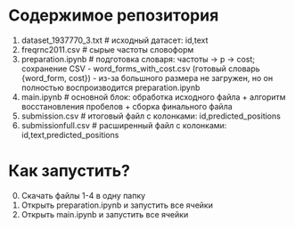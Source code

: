 # Содержимое репозитория

1. dataset_1937770_3.txt # исходный датасет: id,text
2. freqrnc2011.csv # сырые частоты словоформ
3. preparation.ipynb # подготовка словаря: частоты -> p -> cost; сохранение CSV - word_forms_with_cost.csv (готовый словарь {word_form, cost}) - из-за большного размера не загружен, но он полностью воспроизводится preparation.ipynb
4. main.ipynb # основной блок: обработка исходного файла + алгоритм восстановления пробелов + сборка финального файла
5. submission.csv # итоговый файл с колонками: id,predicted_positions
6. submissionfull.csv # расширенный файл с колонками: id,text,predicted_positions

# Как запустить?

0. Скачать файлы 1-4 в одну папку
1. Открыть preparation.ipynb и запустить все ячейки
2. Открыть main.ipynb и запустить все ячейки
